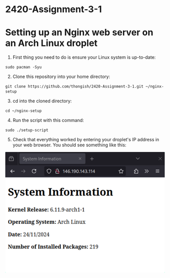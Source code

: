 # 2420-Assignment-3-1

# Setting up an Nginx web server on an Arch Linux droplet

1. First thing you need to do is ensure your Linux system is up-to-date:
```
sudo pacman -Syu
```

2. Clone this repository into your home directory:
```
git clone https://github.com/thongish/2420-Assignment-3-1.git ~/nginx-setup
```

3. cd into the cloned directory:
```
cd ~/nginx-setup
```

4. Run the script with this command:
```
sudo ./setup-script
```

5. Check that everything worked by entering your droplet's IP address in your web browser. You should see something like this:

![Screenshot of working Nginx web server](./assets/success.png)
